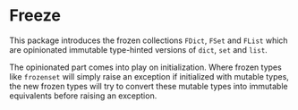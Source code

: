 # Freeze

This package introduces the frozen collections `FDict`, `FSet` and `FList` which are 
opinionated immutable type-hinted versions of `dict`, `set` and `list`.

The opinionated part comes into play on initialization.
Where frozen types like `frozenset` will simply raise an exception if initialized with 
mutable types, the new frozen types will try to convert these mutable types into immutable
equivalents before raising an exception.
